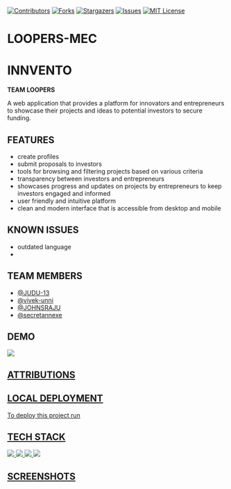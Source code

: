 [![Contributors][contributors-shield]][contributors-url]
[![Forks][forks-shield]][forks-url]
[![Stargazers][stars-shield]][stars-url]
[![Issues][issues-shield]][issues-url]
[![MIT License][license-shield]][license-url]

# LOOPERS-MEC
# INNVENTO 
**TEAM LOOPERS**

A web application that provides a platform for innovators and entrepreneurs to showcase their projects and ideas to potential investors to secure funding.



## FEATURES

- create profiles
- submit proposals to investors
- tools for browsing and filtering projects based on various criteria 
- transparency between investors and entrepreneurs
- showcases progress and updates on projects by entrepreneurs to keep investors engaged and informed
- user friendly and intuitive platform
- clean and modern interface that is accessible from desktop and mobile


## KNOWN ISSUES 
- outdated language 
- 





## TEAM MEMBERS
- [@JUDU-13](https://github.com/JUDU-13)
- [@vivek-unni](https://github.com/vivek-unni)
- [@JOHNSRAJU](https://github.com/JOHNSRAJU)
- [@secretannexe](https://github.com/secretannexe)

## DEMO
<a href="https://www.figma.com/proto/85ESaCwmQ6aJ7qM0LPxhUt/LOOPERS-MEC?page-id=0%3A1&node-id=12-276&viewport=900%2C-4%2C0.1&scaling=min-zoom&starting-point-node-id=12%3A276"> <img src="https://img.icons8.com/fluency/80/null/figma.png"/>

## ATTRIBUTIONS


## LOCAL DEPLOYMENT

To deploy this project run 



## TECH STACK

<img src="https://img.icons8.com/color/80/null/html-5--v1.png"/>
<img src="https://img.icons8.com/color/80/null/css3.png"/>
<img src="https://img.icons8.com/officel/80/null/php-logo.png"/>
<img src="https://img.icons8.com/fluency/80/null/javascript.png"/>


## SCREENSHOTS 









[contributors-shield]: https://img.shields.io/github/contributors/JUDU-13/LOOPERS-MEC.svg?style=for-the-badge
[contributors-url]: https://github.com/graphs/contributorsJUDU-13/LOOPERS-MEC
[forks-shield]: https://img.shields.io/github/forks/JUDU-13/LOOPERS-MEC.svg?style=for-the-badge
[forks-url]: https://github.com/network/members/JUDU-13/LOOPERS-MEC/network/members
[stars-shield]: https://img.shields.io/github/stars/JUDU-13/LOOPERS-MEC.svg?style=for-the-badge
[stars-url]: https://github.com/JUDU-13/LOOPERS-MEC/stargazers
[issues-shield]: https://img.shields.io/github/issues/JUDU-13/LOOPERS-MEC.svg?style=for-the-badge
[issues-url]: https://github.com/JUDU-13/LOOPERS-MEC/issues
[license-shield]: https://img.shields.io/github/license/JUDU-13/LOOPERS-MEC.svg?style=for-the-badge
[license-url]: https://github.com/JUDU-13/LOOPERS-MEC/blob/main/LICENCE






